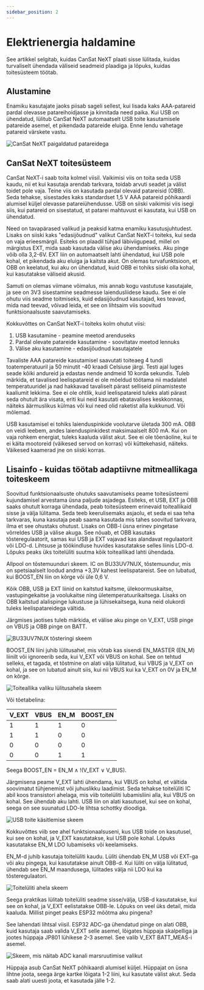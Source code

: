 ```yaml
---
sidebar_position: 2
---
```


# Elektrienergia haldamine

See artikkel selgitab, kuidas CanSat NeXT plaati sisse lülitada, kuidas turvaliselt ühendada väliseid seadmeid plaadiga ja lõpuks, kuidas toitesüsteem töötab.

## Alustamine

Enamiku kasutajate jaoks piisab sageli sellest, kui lisada kaks AAA-patareid pardal olevasse patareihoidjasse ja kinnitada need paika. Kui USB on ühendatud, lülitub CanSat NeXT automaatselt USB toite kasutamisele patareide asemel, et pikendada patareide eluiga. Enne lendu vahetage patareid värskete vastu.

![CanSat NeXT paigaldatud patareidega](./img/cansat_with_batteries.png)

## CanSat NeXT toitesüsteem

CanSat NeXT-i saab toita kolmel viisil. Vaikimisi viis on toita seda USB kaudu, nii et kui kasutaja arendab tarkvara, toidab arvuti seadet ja välist toidet pole vaja. Teine viis on kasutada pardal olevaid patareisid (OBB). Seda tehakse, sisestades kaks standardset 1,5 V AAA patareid põhikaardi alumisel küljel olevasse patareiühendusse. USB on siiski vaikimisi viis isegi siis, kui patareid on sisestatud, st patarei mahtuvust ei kasutata, kui USB on ühendatud.

Need on tavapärased valikud ja peaksid katma enamiku kasutusjuhtudest. Lisaks on siiski kaks "edasijõudnud" valikut CanSat NeXT-i toiteks, kui seda on vaja erieesmärgil. Esiteks on plaadil tühjad läbiviigupead, millel on märgistus EXT, mida saab kasutada välise aku ühendamiseks. Aku pinge võib olla 3,2-6V. EXT liin on automaatselt lahti ühendatud, kui USB pole kohal, et pikendada aku eluiga ja kaitsta akut. On olemas turvafunktsioon, et OBB on keelatud, kui aku on ühendatud, kuid OBB ei tohiks siiski olla kohal, kui kasutatakse väliseid akusid.

Samuti on olemas viimane võimalus, mis annab kogu vastutuse kasutajale, ja see on 3V3 sisestamine seadmesse laiendusliidese kaudu. See ei ole ohutu viis seadme toitmiseks, kuid edasijõudnud kasutajad, kes teavad, mida nad teevad, võivad leida, et see on lihtsaim viis soovitud funktsionaalsuste saavutamiseks.

Kokkuvõttes on CanSat NeXT-i toiteks kolm ohutut viisi:

1. USB kasutamine - peamine meetod arenduseks
2. Pardal olevate patareide kasutamine - soovitatav meetod lennuks
3. Välise aku kasutamine - edasijõudnud kasutajatele

Tavaliste AAA patareide kasutamisel saavutati toiteaeg 4 tundi toatemperatuuril ja 50 minutit -40 kraadi Celsiuse järgi. Testi ajal luges seade kõiki andureid ja edastas nende andmeid 10 korda sekundis. Tuleb märkida, et tavalised leelispatareid ei ole mõeldud töötama nii madalatel temperatuuridel ja nad hakkavad tavaliselt pärast selliseid piinamisteste kaaliumit lekkima. See ei ole ohtlik, kuid leelispatareid tuleks alati pärast seda ohutult ära visata, eriti kui neid kasutati ebatavalises keskkonnas, näiteks äärmuslikus külmas või kui need olid raketist alla kukkunud. Või mõlemad.

USB kasutamisel ei tohiks laienduspinkide voolutarve ületada 300 mA. OBB on veidi leebem, andes laienduspinkidest maksimaalselt 800 mA. Kui on vaja rohkem energiat, tuleks kaaluda välist akut. See ei ole tõenäoline, kui te ei käita mootoreid (väikesed servod on korras) või küttekehasid, näiteks. Väikesed kaamerad jne on siiski korras.

## Lisainfo - kuidas töötab adaptiivne mitmeallikaga toiteskeem

Soovitud funktsionaalsuste ohutuks saavutamiseks peame toitesüsteemi kujundamisel arvestama üsna paljude asjadega. Esiteks, et USB, EXT ja OBB saaks ohutult korraga ühendada, peab toitesüsteem erinevaid toiteallikaid sisse ja välja lülitama. Seda teeb keerulisemaks asjaolu, et seda ei saa teha tarkvaras, kuna kasutaja peab saama kasutada mis tahes soovitud tarkvara, ilma et see ohustaks ohutust. Lisaks on OBB-l üsna erinev pingetase võrreldes USB ja välise akuga. See nõuab, et OBB kasutaks tõsteregulaatorit, samas kui USB ja EXT vajavad kas alandavat regulaatorit või LDO-d. Lihtsuse ja töökindluse huvides kasutatakse selles liinis LDO-d. Lõpuks peaks üks toitelüliti suutma kõik toiteallikad lahti ühendada.

Allpool on tõstemuunduri skeem. IC on BU33UV7NUX, tõstemuundur, mis on spetsiaalselt loodud andma +3,3V kahest leelispatareist. See on lubatud, kui BOOST_EN liin on kõrge või üle 0,6 V.

Kõik OBB, USB ja EXT liinid on kaitstud kaitsme, ülekoormuskaitse, vastupingekaitse ja voolukaitse ning ületemperatuurikaitsega. Lisaks on OBB kaitstud alalispinge lukustuse ja lühisekaitsega, kuna neid olukordi tuleks leelispatareidega vältida.

Järgmises jaotises tuleb märkida, et välise aku pinge on V_EXT, USB pinge on VBUS ja OBB pinge on BATT.

![BU33UV7NUX tõsteringi skeem](./img/BU33UV7NUX.png)

BOOST_EN liini juhib lülitusahel, mis võtab kas sisendi EN_MASTER (EN_M) liinilt või ignoreerib seda, kui V_EXT või VBUS on kohal. See on tehtud selleks, et tagada, et tõstmine on alati välja lülitatud, kui VBUS ja V_EXT on kohal, ja see on lubatud ainult siis, kui nii VBUS kui ka V_EXT on 0V ja EN_M on kõrge.

![Toiteallika valiku lülitusahela skeem](./img/switch_logic.png)

Või tõetabelina:

| V_EXT | VBUS | EN_M | BOOST_EN |
|-------|------|------|----------|
| 1     | 1    | 1    | 0        |
| 1     | 1    | 0    | 0        |
| 0     | 0    | 0    | 0        |
| 0     | 0    | 1    | 1        |

Seega BOOST_EN = EN_M ∧ !(V_EXT ∨ V_BUS).

Järgmisena peame V_EXT lahti ühendama, kui VBUS on kohal, et vältida soovimatut tühjenemist või juhuslikku laadimist. Seda tehakse toitelüliti IC abil koos transistori ahelaga, mis viib toitelüliti lubamisliini alla, kui VBUS on kohal. See ühendab aku lahti. USB liin on alati kasutusel, kui see on kohal, seega on see suunatud LDO-le lihtsa schottky dioodiga.

![USB toite käsitlemise skeem](./img/USB_power.png)

Kokkuvõttes viib see ahel funktsionaalsuseni, kus USB toide on kasutusel, kui see on kohal, ja V_EXT kasutatakse, kui USB pole kohal. Lõpuks kasutatakse EN_M LDO lubamiseks või keelamiseks.

EN_M-d juhib kasutaja toitelüliti kaudu. Lüliti ühendab EN_M USB või EXT-ga või aku pingega, kui kasutatakse ainult OBB-d. Kui lüliti on välja lülitatud, ühendab see EN_M maandusega, lülitades välja nii LDO kui ka tõsteregulaatori.

![Toitelüliti ahela skeem](./img/power_switch.png)

Seega praktikas lülitab toitelüliti seadme sisse/välja, USB-d kasutatakse, kui see on kohal, ja V_EXT eelistatakse OBB-le. Lõpuks on veel üks detail, mida kaaluda. Millist pinget peaks ESP32 mõõtma aku pingena?

See lahendati lihtsal viisil. ESP32 ADC-ga ühendatud pinge on alati OBB, kuid kasutaja saab valida V_EXT selle asemel, lõigates hüppaja skalpelliga ja jootes hüppaja JP801 lühikese 2-3 asemel. See valib V_EXT BATT_MEAS-i asemel.

![Skeem, mis näitab ADC kanali marsruutimise valikut](./img/measure.png)

Hüppaja asub CanSat NeXT põhikaardi alumisel küljel. Hüppajat on üsna lihtne joota, seega ärge kartke lõigata 1-2 liini, kui kasutate välist akut. Seda saab alati uuesti joota, et kasutada jälle 1-2.